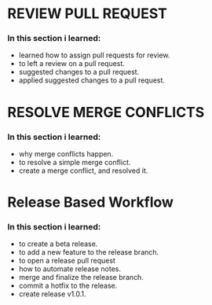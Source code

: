 # REVIEW PULL REQUEST
### In this section i learned:
- learned how to assign pull requests for review.
- to left a review on a pull request.
- suggested changes to a pull request.
- applied suggested changes to a pull request.

# RESOLVE MERGE CONFLICTS
### In this section i learned:
- why merge conflicts happen.
- to resolve a simple merge conflict.
- create a merge conflict, and resolved it.

# Release Based Workflow
### In this section i learned:
- to create a beta release.
- to add a new feature to the release branch.
- to open a release pull request
- how to automate release notes.
- merge and finalize the release branch.
- commit a hotfix to the release.
- create release v1.0.1.
